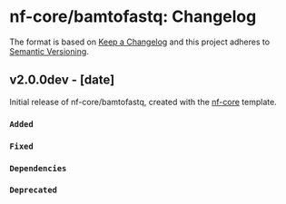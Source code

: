 # nf-core/bamtofastq: Changelog

The format is based on [Keep a Changelog](https://keepachangelog.com/en/1.0.0/)
and this project adheres to [Semantic Versioning](https://semver.org/spec/v2.0.0.html).

## v2.0.0dev - [date]

Initial release of nf-core/bamtofastq, created with the [nf-core](https://nf-co.re/) template.

### `Added`

### `Fixed`

### `Dependencies`

### `Deprecated`
